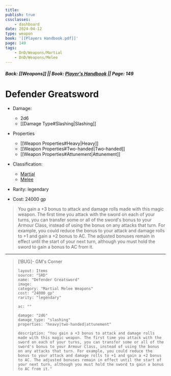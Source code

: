 ```yaml
---
title:
publish: true
cssclasses:
    - dashboard
date: 2024-04-12
type: weapon
book: '[[Players Handbook.pdf]]'
page: 149
tags:
    - DnD/Weapons/Martial
    - DnD/Weapons/Melee
---
```


##### Back: [[Weapons]] || Book: [Player's Handbook](https://drive.google.com/drive/folders/1O5bhpYizcIT5xxAoLOuzCRht_PVS7VSG?usp=sharing) || Page: 149

# Defender Greatsword


- Damage:
    - 2d6
	- [[Damage Type#Slashing|Slashing]]
- Properties
    - [[Weapon Properties#Heavy|Heavy]]
    - [[Weapon Properties#Two-handed|Two-handed]]
    - [[Weapon Properties#Attunement|Attunement]]

- Classification:
    - [Martial](https://benl0.github.io/The-Editors-Dungeon/tags/DnD/Weapons/Martial)
    - [Melee](https://benl0.github.io/The-Editors-Dungeon/tags/DnD/Weapons/Melee)
- Rarity: legendary
- Cost: 24000 gp

> You gain a +3 bonus to attack and damage rolls made with this magic weapon. The first time you attack with the sword on each of your turns, you can transfer some or all of the sword's bonus to your Armour Class, instead of using the bonus on any attacks that turn. For example, you could reduce the bonus to your attack and damage rolls to +1 and gain a +2 bonus to AC. The adjusted bonuses remain in effect until the start of your next turn, although you must hold the sword to gain a bonus to AC from it.

---

> [!BUG]- GM's Corner
>
> ```statblock
> layout: Items
> source: "SRD"
> name: "Defender Greatsword"
> image: 
> category: "Martial Melee Weapons"
> cost: "24000 gp"
> rarity: "legendary"
>
> ac: ""
>
> damage: "2d6"
> damage_type: "slashing"
> properties: "heavy|two-handed|attunement"
>
> description: "You gain a +3 bonus to attack and damage rolls made with this magic weapon. The first time you attack with the sword on each of your turns, you can transfer some or all of the sword's bonus to your Armour Class, instead of using the bonus on any attacks that turn. For example, you could reduce the bonus to your attack and damage rolls to +1 and gain a +2 bonus to AC. The adjusted bonuses remain in effect until the start of your next turn, although you must hold the sword to gain a bonus to AC from it."
> ```
